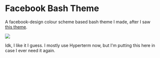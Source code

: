 # Facebook Bash Theme 
A facebook-design colour scheme based bash theme I made, after I saw [this theme](https://atom.io/themes/facebook-syntax). 

![](http://puu.sh/q6KBO/44c797db6f.png)

Idk, I like it I guess. I mostly use Hyperterm now, but I'm putting this here in case I ever need it again. 
